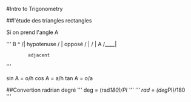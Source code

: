 #Intro to Trigonometry

##l'étude des triangles rectangles

Si on prend l'angle A

'''
	            B
		        ^
		       /|
   hypotenuse / | opposé
			 /  |
		    /   |
		A  /____|

			adjacent
'''

sin A = o/h 
cos A = a/h
tan A = o/a 


##Convertion radrian degré
'''
deg = (rad*180)/PI
'''
'''
rad = (deg*PI)/180  
'''